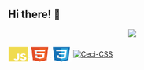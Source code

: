 ## Hi there! 👋

<div align="center">
  <a href="https://github.com/cecilianeves22">
  <img height="180em" src="https://github-readme-stats.vercel.app/api/top-langs/?username=cecilianeves22&layout=compact&langs_count=7&theme=vision-friendly-dark"/>
</div>
  
  <div style="display: inline_block"><br>
  <img align="center" alt="Ceci-Js" height="30" width="40" src="https://raw.githubusercontent.com/devicons/devicon/master/icons/javascript/javascript-plain.svg">
  <img align="center" alt="Ceci-HTML" height="30" width="40" src="https://raw.githubusercontent.com/devicons/devicon/master/icons/html5/html5-original.svg">
  <img align="center" alt="Ceci-CSS" height="30" width="40" src="https://raw.githubusercontent.com/devicons/devicon/master/icons/css3/css3-original.svg">
  <img align="center" alt="Ceci-CSS" height="30" width="40" src="https://cdn.jsdelivr.net/gh/devicons/devicon/icons/java/java-plain-wordmark.svg" />

   ##


 
